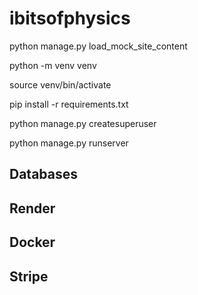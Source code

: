 # ibitsofphysics




python manage.py load_mock_site_content

python -m venv venv

source venv/bin/activate

pip install -r requirements.txt

python manage.py createsuperuser

python manage.py runserver

## Databases

## Render

## Docker

## Stripe



